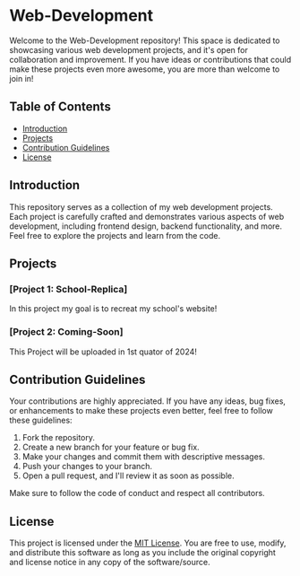 # Web-Development

Welcome to the Web-Development repository! This space is dedicated to showcasing various web development projects, and it's open for collaboration and improvement. If you have ideas or contributions that could make these projects even more awesome, you are more than welcome to join in!

## Table of Contents

- [Introduction](#introduction)
- [Projects](#projects)
- [Contribution Guidelines](#contribution-guidelines)
- [License](#license)

## Introduction

This repository serves as a collection of my web development projects. Each project is carefully crafted and demonstrates various aspects of web development, including frontend design, backend functionality, and more. Feel free to explore the projects and learn from the code.

## Projects

### [Project 1: School-Replica]

In this project my goal is to recreat my school's website!

### [Project 2: Coming-Soon]

This Project will be uploaded in 1st quator of 2024!

## Contribution Guidelines

Your contributions are highly appreciated. If you have any ideas, bug fixes, or enhancements to make these projects even better, feel free to follow these guidelines:

1. Fork the repository.
2. Create a new branch for your feature or bug fix.
3. Make your changes and commit them with descriptive messages.
4. Push your changes to your branch.
5. Open a pull request, and I'll review it as soon as possible.

Make sure to follow the code of conduct and respect all contributors.

## License

This project is licensed under the [MIT License](LICENSE). You are free to use, modify, and distribute this software as long as you include the original copyright and license notice in any copy of the software/source.

